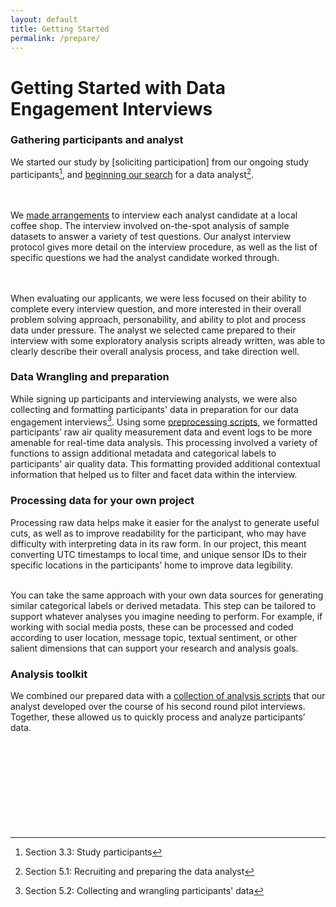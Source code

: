 ```yaml
---
layout: default
title: Getting Started
permalink: /prepare/
---
```


# Getting Started with Data Engagement Interviews

### Gathering participants and analyst

We started our study by [soliciting participation] from our ongoing study participants[^1], and [beginning our search] for a data analyst[^2].  
<br>
<br>



We [made arrangements] to interview each analyst candidate at a local coffee shop. The
interview involved on-the-spot analysis of sample datasets to answer a variety of test questions. Our analyst interview protocol gives more detail on the interview procedure, as well as the list of specific questions we had the analyst candidate worked through.   
<br>
<br>

When evaluating our applicants, we were less focused on their ability to complete every
interview question, and more interested in their overall problem solving approach, personability, and ability to plot and process data under pressure. The analyst we selected came prepared to their interview with some exploratory analysis scripts already written, was able to clearly describe their overall analysis process, and take direction well.  

### Data Wrangling and preparation

While signing up participants and interviewing analysts, we were also collecting and formatting participants' data in preparation for our data engagement interviews[^3]. Using some [preprocessing scripts], we formatted participants’ raw air quality measurement data and event logs to be more amenable for real-time data analysis. This processing involved a variety of functions to assign additional metadata and categorical labels to participants' air quality data. This formatting provided additional contextual information that helped us to filter and facet data within the interview.


### Processing data for your own project

Processing raw data helps make it easier for the analyst to generate useful cuts, as well as to improve readability for the participant, who may have difficulty with interpreting data in its raw form. In our project, this meant converting UTC timestamps to local time, and unique sensor IDs to their specific locations in the participants’ home to improve data legibility. 
<br>
<br>

You can take the same approach with your own data sources for generating similar categorical labels or derived metadata. This step can be tailored to support whatever analyses you imagine needing to perform. For example, if working with social media posts, these can be processed and coded according to user location, message topic, textual sentiment, or other salient dimensions that can support your research and analysis goals.

### Analysis toolkit

We combined our prepared data with a [collection of analysis scripts] that our analyst developed over the course of his second round pilot interviews. Together, these allowed us to quickly process and analyze participants’ data.
<br>
<br>
<br>
<br>
<br>
<br>
<br>
<br>
<br>
<br>

[^1]: Section 3.3: Study participants
[^2]: Section 5.1: Recruiting and preparing the data analyst
[^3]: Section 5.2: Collecting and wrangling participants' data


[soliciting participantion]: ../assets/documents/participant_solicitation.pdf
[beginning our search]: ../assets/documents/search.pdf
[made arrangements]: ../assets/documents/arrangements.pdf
[preprocessing scripts]: code.md
[collection of analysis scripts]: code.md